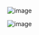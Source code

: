 ![image](https://user-images.githubusercontent.com/50271884/67581503-1533bf00-f783-11e9-83ae-9be251e991e8.png)
  
  
![image](https://user-images.githubusercontent.com/50271884/67581599-414f4000-f783-11e9-9094-5ef70759545c.png)
